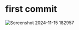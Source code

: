# first commit
![Screenshot 2024-11-15 182957](https://github.com/user-attachments/assets/048c86cb-394b-4fd8-ad9c-ac23eee1f030)
